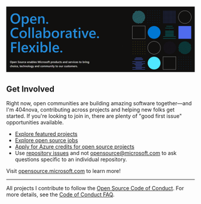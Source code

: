 ![Open Source at Microsoft](https://github.com/microsoft/.github/blob/main/images/open-at-microsoft.png)

## Get Involved

Right now, open communities are building amazing software together—and I'm 404nova, contributing across projects and helping new folks get started. If you're looking to join in, there are plenty of "good first issue" opportunities available.

* [Explore featured projects](https://opensource.microsoft.com/projects/)
* [Explore open source jobs](https://careers.microsoft.com/us/en/search-results?keywords=open%20source)
* [Apply for Azure credits for open source projects](https://opensource.microsoft.com/azure-credits)
* Use [repository issues](https://docs.github.com/en/issues/tracking-your-work-with-issues/creating-an-issue)
  and not [opensource@microsoft.com](mailto:opensource@microsoft.com) to ask questions specific to an individual repository.

Visit [opensource.microsoft.com](https://opensource.microsoft.com) to learn more!

---

All projects I contribute to follow the [Open Source Code of Conduct](https://opensource.microsoft.com/codeofconduct/). For more details, see the [Code of Conduct FAQ](https://opensource.microsoft.com/codeofconduct/faq/).
